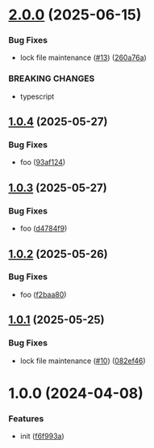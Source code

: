 # [2.0.0](https://github.com/dword-design/base-config-nuxt-module/compare/v1.0.4...v2.0.0) (2025-06-15)


### Bug Fixes

* lock file maintenance ([#13](https://github.com/dword-design/base-config-nuxt-module/issues/13)) ([260a76a](https://github.com/dword-design/base-config-nuxt-module/commit/260a76a009dd68de26e50ae4cbe034ac8c2a059c))


### BREAKING CHANGES

* typescript

## [1.0.4](https://github.com/dword-design/base-config-nuxt-module/compare/v1.0.3...v1.0.4) (2025-05-27)


### Bug Fixes

* foo ([93af124](https://github.com/dword-design/base-config-nuxt-module/commit/93af1246d97da4f05b682b653465f87f995e022b))

## [1.0.3](https://github.com/dword-design/base-config-nuxt-module/compare/v1.0.2...v1.0.3) (2025-05-27)


### Bug Fixes

* foo ([d4784f9](https://github.com/dword-design/base-config-nuxt-module/commit/d4784f976fc1dcbe62b5de7cb5b8529d38395eec))

## [1.0.2](https://github.com/dword-design/base-config-nuxt-module/compare/v1.0.1...v1.0.2) (2025-05-26)


### Bug Fixes

* foo ([f2baa80](https://github.com/dword-design/base-config-nuxt-module/commit/f2baa804bde567557e2383e9c273fefcfdc95b6b))

## [1.0.1](https://github.com/dword-design/base-config-nuxt-module/compare/v1.0.0...v1.0.1) (2025-05-25)


### Bug Fixes

* lock file maintenance ([#10](https://github.com/dword-design/base-config-nuxt-module/issues/10)) ([082ef46](https://github.com/dword-design/base-config-nuxt-module/commit/082ef465122543220c05f174ad436389525a0279))

# 1.0.0 (2024-04-08)


### Features

* init ([f6f993a](https://github.com/dword-design/base-config-nuxt-module/commit/f6f993aa45e51bbc84168a97d77bc3f98895c1d8))
